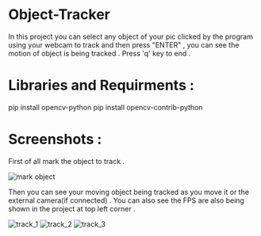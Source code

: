 # Object-Tracker
In this project you can select any object of your pic clicked by the program using your webcam to track and then press "ENTER" , you can see the motion of object is being tracked . Press 'q' key to end .

# Libraries and Requirments :

pip install opencv-python
pip install opencv-contrib-python

# Screenshots :
 
 First of all mark the object to track .
 
 ![mark object](https://user-images.githubusercontent.com/52621760/85228699-9884dd80-b402-11ea-961c-9dabf4407c78.png)
 
 Then you can see your moving object being tracked as you move it or the external camera(if connected) .
 You can also see the FPS are also being shown in the project at top left corner . 
 
 ![track_1](https://user-images.githubusercontent.com/52621760/85228704-9a4ea100-b402-11ea-9e80-43c303ca6ccf.png)
![track_2](https://user-images.githubusercontent.com/52621760/85228705-9ae73780-b402-11ea-9da9-1b8f0923cd8f.png)
![track_3](https://user-images.githubusercontent.com/52621760/85228706-9b7fce00-b402-11ea-9ff2-89a42d01fdd9.png)
